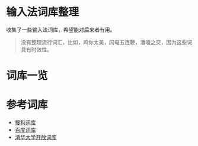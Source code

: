 # 输入法词库整理

收集了一些输入法词库，希望能对后来者有用。

> 没有整理流行词汇，比如，鸡你太美，闪电五连鞕，潘嗄之交，因为这些词具有时效性。

# 词库一览


# 参考词库

- [搜狗词库](https://pinyin.sogou.com/dict/)
- [百度词库](https://shurufa.baidu.com/dict)
- [清华大学开放词库](http://thuocl.thunlp.org/)